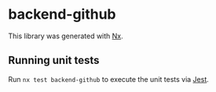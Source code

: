 # backend-github

This library was generated with [Nx](https://nx.dev).

## Running unit tests

Run `nx test backend-github` to execute the unit tests via [Jest](https://jestjs.io).
